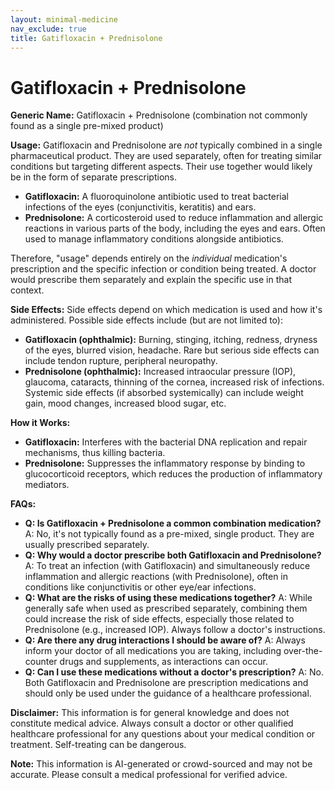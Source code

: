 ```yaml
---
layout: minimal-medicine
nav_exclude: true
title: Gatifloxacin + Prednisolone
---
```


# Gatifloxacin + Prednisolone

**Generic Name:** Gatifloxacin + Prednisolone (combination not commonly found as a single pre-mixed product)

**Usage:**  Gatifloxacin and Prednisolone are *not* typically combined in a single pharmaceutical product.  They are used separately, often for treating similar conditions but targeting different aspects.  Their use together would likely be in the form of separate prescriptions.

* **Gatifloxacin:**  A fluoroquinolone antibiotic used to treat bacterial infections of the eyes (conjunctivitis, keratitis) and ears.
* **Prednisolone:** A corticosteroid used to reduce inflammation and allergic reactions in various parts of the body, including the eyes and ears.  Often used to manage inflammatory conditions alongside antibiotics.

Therefore, "usage" depends entirely on the *individual* medication's prescription and the specific infection or condition being treated.  A doctor would prescribe them separately and explain the specific use in that context.

**Side Effects:**  Side effects depend on which medication is used and how it's administered.  Possible side effects include (but are not limited to):

* **Gatifloxacin (ophthalmic):** Burning, stinging, itching, redness, dryness of the eyes, blurred vision, headache.  Rare but serious side effects can include tendon rupture, peripheral neuropathy.
* **Prednisolone (ophthalmic):** Increased intraocular pressure (IOP), glaucoma, cataracts, thinning of the cornea, increased risk of infections. Systemic side effects (if absorbed systemically) can include weight gain, mood changes, increased blood sugar, etc.


**How it Works:**

* **Gatifloxacin:**  Interferes with the bacterial DNA replication and repair mechanisms, thus killing bacteria.
* **Prednisolone:**  Suppresses the inflammatory response by binding to glucocorticoid receptors, which reduces the production of inflammatory mediators.


**FAQs:**

* **Q: Is Gatifloxacin + Prednisolone a common combination medication?**  A: No, it's not typically found as a pre-mixed, single product.  They are usually prescribed separately.
* **Q: Why would a doctor prescribe both Gatifloxacin and Prednisolone?** A: To treat an infection (with Gatifloxacin) and simultaneously reduce inflammation and allergic reactions (with Prednisolone), often in conditions like conjunctivitis or other eye/ear infections.
* **Q: What are the risks of using these medications together?** A: While generally safe when used as prescribed separately, combining them could increase the risk of side effects, especially those related to Prednisolone (e.g., increased IOP).  Always follow a doctor's instructions.
* **Q: Are there any drug interactions I should be aware of?** A:  Always inform your doctor of all medications you are taking, including over-the-counter drugs and supplements, as interactions can occur.
* **Q: Can I use these medications without a doctor's prescription?** A: No.  Both Gatifloxacin and Prednisolone are prescription medications and should only be used under the guidance of a healthcare professional.

**Disclaimer:** This information is for general knowledge and does not constitute medical advice. Always consult a doctor or other qualified healthcare professional for any questions about your medical condition or treatment.  Self-treating can be dangerous.


**Note:** This information is AI-generated or crowd-sourced and may not be accurate. Please consult a medical professional for verified advice.